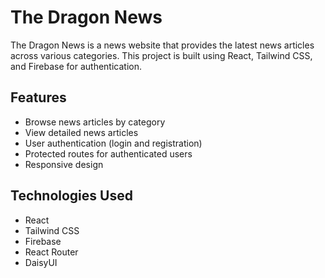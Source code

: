 # The Dragon News

The Dragon News is a news website that provides the latest news articles across various categories. This project is built using React, Tailwind CSS, and Firebase for authentication.

## Features

-   Browse news articles by category
-   View detailed news articles
-   User authentication (login and registration)
-   Protected routes for authenticated users
-   Responsive design

## Technologies Used

-   React
-   Tailwind CSS
-   Firebase
-   React Router
-   DaisyUI

